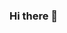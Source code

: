 ### Hi there 👋

<!--
**Piotrek197/Piotrek197** is a ✨ _special_ ✨ repository because its `README.md` (this file) appears on your GitHub profile.

Here are some ideas to get you started:

- 🔭 I’m currently working on ... ![React](https://img.shields.io/badge/react-%2320232a.svg?style=for-the-badge&logo=react&logoColor=%2361DAFB)
- 🌱 I’m currently learning ...
- 👯 I’m looking to collaborate on ...
- 🤔 I’m looking for help with ...
- 💬 Ask me about ...
- 📫 How to reach me: ...
- 😄 Pronouns: ...
- ⚡ Fun fact: ...
-->
